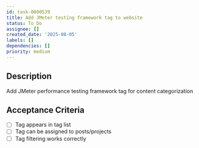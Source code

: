 ```yaml
---
id: task-0000539
title: Add JMeter testing framework tag to website
status: To Do
assignee: []
created_date: '2025-08-05'
labels: []
dependencies: []
priority: medium
---
```


## Description

Add JMeter performance testing framework tag for content categorization

## Acceptance Criteria

- [ ] Tag appears in tag list
- [ ] Tag can be assigned to posts/projects
- [ ] Tag filtering works correctly
